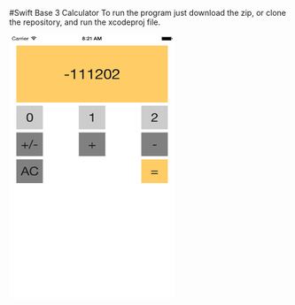 #Swift Base 3 Calculator
To run the program just download the zip, or clone the repository, and run the xcodeproj file.


<img src="https://github.com/asocik/Swift-Base-3-Calculator/blob/master/b3clac.png" alt="alt text" width="299" height="477">
